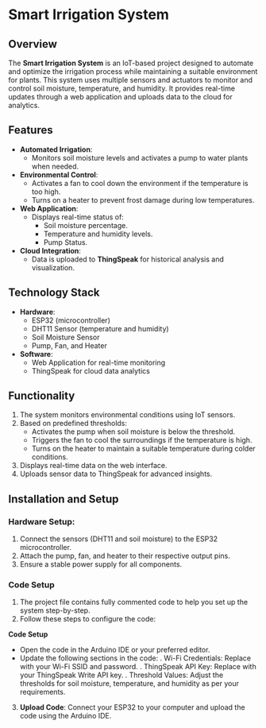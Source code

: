 # Smart Irrigation System  

## Overview  
The **Smart Irrigation System** is an IoT-based project designed to automate and optimize the irrigation process while maintaining a suitable environment for plants. This system uses multiple sensors and actuators to monitor and control soil moisture, temperature, and humidity. It provides real-time updates through a web application and uploads data to the cloud for analytics.  

## Features  
- **Automated Irrigation**:  
  - Monitors soil moisture levels and activates a pump to water plants when needed.  
- **Environmental Control**:  
  - Activates a fan to cool down the environment if the temperature is too high.  
  - Turns on a heater to prevent frost damage during low temperatures.  
- **Web Application**:  
  - Displays real-time status of:  
    - Soil moisture percentage.  
    - Temperature and humidity levels.  
    - Pump Status.  
- **Cloud Integration**:  
  - Data is uploaded to **ThingSpeak** for historical analysis and visualization.  

## Technology Stack  
- **Hardware**:  
  - ESP32 (microcontroller)  
  - DHT11 Sensor (temperature and humidity)  
  - Soil Moisture Sensor  
  - Pump, Fan, and Heater  
- **Software**:  
  - Web Application for real-time monitoring  
  - ThingSpeak for cloud data analytics  

## Functionality  
1. The system monitors environmental conditions using IoT sensors.  
2. Based on predefined thresholds:  
   - Activates the pump when soil moisture is below the threshold.  
   - Triggers the fan to cool the surroundings if the temperature is high.  
   - Turns on the heater to maintain a suitable temperature during colder conditions.  
3. Displays real-time data on the web interface.  
4. Uploads sensor data to ThingSpeak for advanced insights.  

## Installation and Setup  
### Hardware Setup:  
1. Connect the sensors (DHT11 and soil moisture) to the ESP32 microcontroller.  
2. Attach the pump, fan, and heater to their respective output pins.  
3. Ensure a stable power supply for all components.  

### Code Setup  
1. The project file contains fully commented code to help you set up the system step-by-step.  
2. Follow these steps to configure the code:

**Code Setup**

- Open the code in the Arduino IDE or your preferred editor.
- Update the following sections in the code:
. Wi-Fi Credentials: Replace with your Wi-Fi SSID and password.
. ThingSpeak API Key: Replace with your ThingSpeak Write API key.
. Threshold Values: Adjust the thresholds for soil moisture, temperature, and humidity as per your requirements.

3. **Upload Code**:
Connect your ESP32 to your computer and upload the code using the Arduino IDE.



